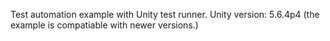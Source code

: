Test automation example with Unity test runner.
Unity version: 5.6.4p4 (the example is compatiable with newer versions.)
